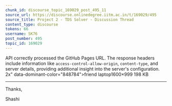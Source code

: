 ```yaml
---
chunk_id: discourse_topic_169029_post_495_11
source_url: https://discourse.onlinedegree.iitm.ac.in/t/169029/495
source_title: Project 2 - TDS Solver - Discussion Thread
content_type: discourse
tokens: 66
username: SK76
post_number: 495
topic_id: 169029
---
```


 API correctly processed the GitHub Pages URL. The response headers include information like `access-control-allow-origin`, `content-type`, and server details, providing additional insight into the server's configuration. 2x" data-dominant-color="848784">friend laptop1600×999 198 KB

---

Thanks,

Shashi

